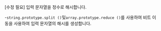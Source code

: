 [수정 필요]
입력 문자열을 정수로 해시합니다.

-`string.prototype.split ()`및`array.prototype.reduce ()`를 사용하여 비트 이동을 사용하여 입력 문자열의 해시를 생성합니다.